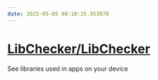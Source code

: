 ```yaml
---
date: 2025-05-05 08:10:25.953970
---
```


# [LibChecker/LibChecker](https://github.com/LibChecker/LibChecker)

See libraries used in apps on your device